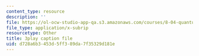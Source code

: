 ```yaml
---
content_type: resource
description: ''
file: https://ol-ocw-studio-app-qa.s3.amazonaws.com/courses/8-04-quantum-physics-i-spring-2016/d728a6b3453d5ff389da7f35329d181e_sPsDI0dICtc.vtt
file_type: application/x-subrip
resourcetype: Other
title: 3play caption file
uid: d728a6b3-453d-5ff3-89da-7f35329d181e
---
```

